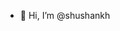 - 👋 Hi, I’m @shushankh

<!---
shushankh/shushankh is a ✨ special ✨ repository because its `README.md` (this file) appears on your GitHub profile.
You can click the Preview link to take a look at your changes.
--->
